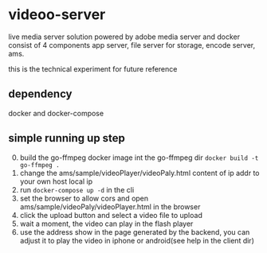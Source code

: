 # videoo-server
live media server solution powered by adobe media server and docker
consist of 4 components  app server, file server for storage, encode server, ams.

this is the technical experiment for future reference

## dependency
docker and docker-compose

## simple running up step
0. build the go-ffmpeg docker image int the go-ffmpeg dir ```docker build -t go-ffmpeg .```
1. change the ams/sample/videoPlayer/videoPaly.html content of ip addr to your own host local ip
2. run ```docker-compose up -d``` in the cli
3. set the browser to allow cors and open ams/sample/videoPaly/videoPlayer.html in the browser
4. click the upload button and select a video file to upload
5. wait a moment, the video can play in the flash player
6. use the address show in the page generated by the backend, you can adjust it to play the video in iphone or android(see help in the client dir)
